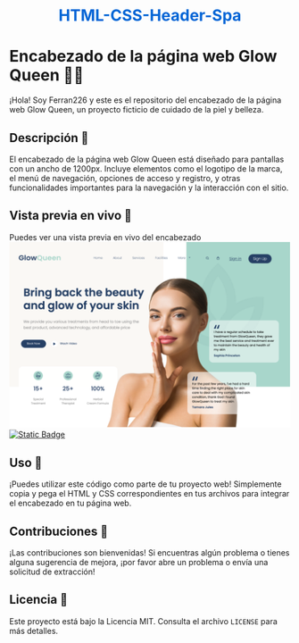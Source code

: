 <h1 align="center" style="color: #0366d6;">
   HTML-CSS-Header-Spa
</h1>

# Encabezado de la página web Glow Queen 💄✨

¡Hola! Soy Ferran226 y este es el repositorio del encabezado de la página web Glow Queen, un proyecto ficticio de cuidado de la piel y belleza.

## Descripción 📝

El encabezado de la página web Glow Queen está diseñado para pantallas con un ancho de 1200px. Incluye elementos como el logotipo de la marca, el menú de navegación, opciones de acceso y registro, y otras funcionalidades importantes para la navegación y la interacción con el sitio.

## Vista previa en vivo 🌟

Puedes ver una vista previa en vivo del encabezado ![Web Spa](/img/header_spa&beauty.png)
[![Static Badge](https://img.shields.io/badge/Ver%20Codigo%20-%20%23A9D6CB?style=for-the-badge&logoColor=A9D6CB&labelColor=%23A9D6CB)](/src/)





## Uso 🚀

¡Puedes utilizar este código como parte de tu proyecto web! Simplemente copia y pega el HTML y CSS correspondientes en tus archivos para integrar el encabezado en tu página web.

## Contribuciones 🤝

¡Las contribuciones son bienvenidas! Si encuentras algún problema o tienes alguna sugerencia de mejora, ¡por favor abre un problema o envía una solicitud de extracción!

## Licencia 📄

Este proyecto está bajo la Licencia MIT. Consulta el archivo `LICENSE` para más detalles.
